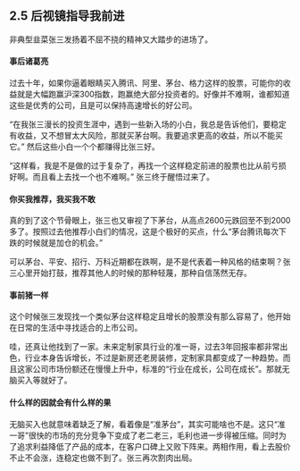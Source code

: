 ## 2.5 后视镜指导我前进
非典型韭菜张三发扬着不屈不挠的精神又大踏步的进场了。

#### 事后诸葛亮
过去十年，如果你逼着眼睛买入腾讯、阿里、茅台、格力这样的股票，可能你的收益就是大幅跑赢沪深300指数，跑赢绝大部分投资者的。好像并不难啊，谁都知道这些是优秀的公司，且是可以保持高速增长的好公司。

“在我张三漫长的投资生涯中，遇到一些新入场的小白，我总是告诉他们，要稳定有收益，又不想冒太大风险，那就买茅台啊。我要追求更高的收益，所以不能买它。” 然后这些小白一个个都赚得比张三好。

“这样看，我是不是做的过于复杂了，再找一个这样稳定前进的股票也比从前亏损好啊。而且看上去找一个也不难啊。” 张三终于醒悟过来了。

#### 你买我推荐，我买我不敢
真的到了这个节骨眼上，张三也又审视了下茅台，从高点2600元跌回至不到2000多了。按照过去他推荐小白们的情况，这是个极好的买点，什么“茅台腾讯每次下跌的时候就是加仓的机会。”

可以茅台、平安、招行、万科近期都在跌啊，是不是代表着一种风格的结束啊？张三心里开始打鼓，推荐其他人的时候的那种轻蔑，那种自信荡然无存。

#### 事前猪一样
这个时候张三发现找一个类似茅台这样稳定且增长的股票没有那么容易了，他开始在日常的生活中寻找适合的上市公司。

哇，还真让他找到了一家。未来定制家具行业的准一哥，过去3年回报率都非常出色，行业本身告诉增长，不过是新房还老房装修，定制家具都变成了一种趋势。而且这家公司市场份额还在慢慢上升中，标准的“行业在成长，公司在成长”。那就无脑买入等就好了。

#### 什么样的因就会有什么样的果
无脑买入也就意味着缺乏了解，看着像是“准茅台”，其实可能啥也不是。这只“准一哥”很快的市场的充分竞争下变成了老二老三，毛利也进一步得被压缩。同时为了追求利益降低了产品的成本，在客户口碑上又败下阵来。两相作用，看上去股价不止不会涨，连稳定也做不到了。张三再次割肉出局。
